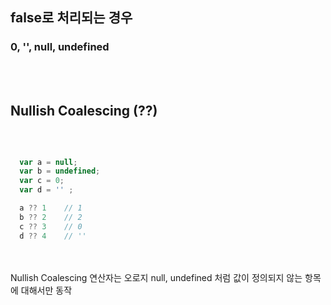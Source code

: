 

## false로 처리되는 경우


### 0, '', null, undefined

<br><br>

## Nullish Coalescing (??)
<br>
 
``` javascript

  var a = null;
  var b = undefined;
  var c = 0;
  var d = '' ;

  a ?? 1    // 1
  b ?? 2    // 2
  c ?? 3    // 0
  d ?? 4    // ''

``` 

<br><br>
Nullish Coalescing 연산자는 오로지 null, undefined 처럼 값이 정의되지 않는 항목에 대해서만 동작
